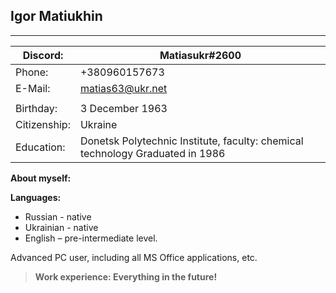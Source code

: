 ## Igor Matiukhin ##
***

|Discord:   |       Matiasukr#2600                                                                |
|--------------|-------------------------------------------------------------------------------|
|Phone:       | +380960157673                                                                 |
|E-Mail:      | matias63@ukr.net                                                              |
|              |                                                                               |
|Birthday:    | 3 December 1963                                                               |
|Citizenship: | Ukraine                                                                       |
|Education:   | Donetsk Polytechnic Institute, faculty: chemical technology Graduated in 1986 |

__About myself:__

__Languages:__

+ Russian - native
+ Ukrainian - native
+ English – pre-intermediate level. 

Advanced PC user, including all MS Office applications, etc.

> **Work experience: Everything 
in the future!**